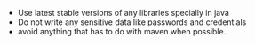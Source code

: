 - Use latest stable versions of any libraries specially in java
- Do not write any sensitive data like passwords and credentials
- avoid anything that has to do with maven when possible.